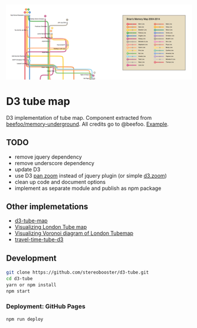 ![screen-shot](screen-shot.png)

# D3 tube map

D3 implementation of tube map. Component extracted from [beefoo/memory-underground](https://github.com/beefoo/memory-underground). All credits go to @beefoo. [Example](https://stereobooster.github.io/d3-tube/).

## TODO

- remove jquery dependency
- remove underscore dependency
- update D3
- use D3 [pan zoom](https://bl.ocks.org/mbostock/7ec977c95910dd026812) instead of jquery plugin (or simple [d3.zoom](https://coderwall.com/p/psogia/simplest-way-to-add-zoom-pan-on-d3-js))
- clean up code and document options
- implement as separate module and publish as npm package

## Other implemetations

- [d3-tube-map](https://github.com/johnwalley/d3-tube-map)
- [Visualizing London Tube map](https://bl.ocks.org/nicola/69730fc4180246b0d56d)
- [Visualizing Voronoi diagram of London Tubemap](https://github.com/nicola/tubemaps/tree/master/examples/voronoi)
- [travel-time-tube-d3](https://randometc.github.io/travel-time-tube-d3/)

## Development

```sh
git clone https://github.com/stereobooster/d3-tube.git
cd d3-tube
yarn or npm install
npm start
```

### Deployment: GitHub Pages

```sh
npm run deploy
```
